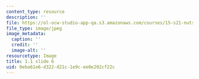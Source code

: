 ```yaml
---
content_type: resource
description: ''
file: https://ol-ocw-studio-app-qa.s3.amazonaws.com/courses/15-s21-nuts-and-bolts-of-business-plans-january-iap-2014/0eba61e6d322d21c1e9cee0e202cf22c_Slide6.JPG
file_type: image/jpeg
image_metadata:
  caption: ''
  credit: ''
  image-alt: ''
resourcetype: Image
title: 1.1 slide 6
uid: 0eba61e6-d322-d21c-1e9c-ee0e202cf22c
---
```

